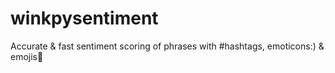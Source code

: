 # winkpysentiment

Accurate & fast sentiment scoring of phrases with #hashtags, emoticons:) & emojis🎉
